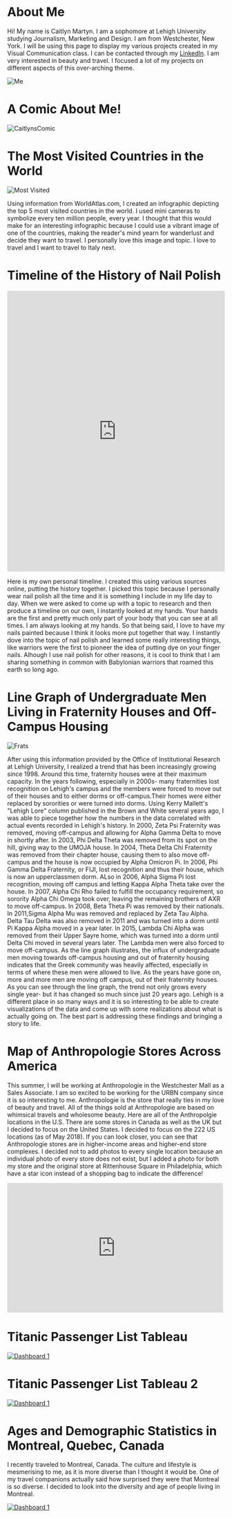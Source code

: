 # About Me
Hi! My name is Caitlyn Martyn. I am a sophomore at Lehigh University studying Journalism, Marketing and Design. I am from Westchester, New York. I will be using this page to display my various projects created in my Visual Communication class. 
I can be contacted through my [LinkedIn](https://www.linkedin.com/in/caitlynmartyn/). I am very interested in beauty and travel. I focused a lot of my projects on different aspects of this over-arching theme. 

![Me](https://github.com/cem220/cem220.github.io/blob/master/Screen%20Shot%202018-03-26%20at%204.34.46%20PM.png?raw=true)


# A Comic About Me!
![CaitlynsComic](https://github.com/cem220/cem220.github.io/blob/master/Screen%20Shot%202018-04-30%20at%2012.18.45%20PM.png?raw=true)


# The Most Visited Countries in the World
![Most Visited](https://github.com/cem220/cem220.github.io/blob/master/a%20valentine's%20celebration.png?raw=true)

Using information from WorldAtlas.com, I created an infographic depicting the top 5 most visited countries in the world. I used mini cameras to symbolize every ten million people, every year. I thought that this would make for an interesting infographic because I could use a vibrant image of one of the countries, making the reader's mind yearn for wanderlust and decide they want to travel. I personally love this image and topic. I love to travel and I want to travel to Italy next. 


# Timeline of the History of Nail Polish
<iframe src='https://cdn.knightlab.com/libs/timeline3/latest/embed/index.html?source=1mYZYOmXuXdjGBppk6pwTexQsRNKnYQtNR8uoznMXx6U&font=Default&lang=en&initial_zoom=2&height=650' width='100%' height='650' webkitallowfullscreen mozallowfullscreen allowfullscreen frameborder='0'></iframe>

Here is my own personal timeline. I created this using various sources online, putting the history together. I picked this topic because I personally wear nail polish all the time and it is something I include in my life day to day. When we were asked to come up with a topic to research and then produce a timeline on our own, I instantly looked at my hands. Your hands are the first and pretty much  only part of your body that you can see at all times. I am always looking at my hands. So that being said, I love to have my nails painted because I think it looks more put together that way. I instantly dove into the topic of nail polish and learned some really interesting things, like warriors were the first to pioneer the idea of putting dye on your finger nails. Alhough I use nail polish for other reasons, it is cool to think that I am sharing something in common with Babylonian warriors that roamed this earth so long ago. 



# Line Graph of Undergraduate Men Living in Fraternity Houses and Off-Campus Housing
![Frats](https://github.com/cem220/cem220.github.io/blob/master/Male_Undergraduate_Students_Fraternity_Living_Vs._Off-Campus_Fraternities_Off-Campus_chartbuilder.png?raw=true)


After using this information provided by the Office of Institutional Research at Lehigh University, I realized a trend that has been increasingly growing since 1998. Around this time, fraternity houses were at their maximum capacity. In the years following, especially in 2000s- many fraternities lost recognition on Lehigh's campus and the members were forced to move out of their houses and to either dorms or off-campus.Their homes were either replaced by sororities or were turned into dorms. Using Kerry Mallett's "Lehigh Lore" column published in the Brown and White several years ago, I was able to piece together how the numbers in the data correlated with actual events recorded in Lehigh's history. In 2000, Zeta Psi Fraternity was removed, moving off-campus and allowing for Alpha Gamma Delta to move in shortly after. In 2003, Phi Delta Theta was removed from its spot on the hill, giving way to the UMOJA house. In 2004, Theta Delta Chi Fraternity was removed from their chapter house, causing them to also move off-campus and the house is now occupied by Alpha Omicron Pi. In 2006, Phi Gamma Delta Fraternity, or FIJI, lost recognition and thus their house, which is now an upperclassmen dorm. ALso in 2006, Alpha Sigma Pi lost recognition, moving off campus and letting Kappa Alpha Theta take over the house. In 2007, Alpha Chi Rho failed to fulfill the occupancy requirement, so sorority Alpha Chi Omega took over, leaving the remaining brothers of AXR to move off-campus. In 2008, Beta Theta Pi was removed by their nationals. In 2011,Sigma Alpha Mu was removed and replaced by Zeta Tau Alpha.  Delta Tau Delta was also removed in 2011 and was turned into a dorm until Pi Kappa Alpha moved in a year later. In 2015, Lambda Chi Alpha was removed from their Upper Sayre home, which was turned into a dorm until Delta Chi moved in several years later. The Lambda men were also forced to move off-campus.  As the line graph illustrates, the influx of undergraduate men moving towards off-campus housing and out of fraternity housing indicates that the Greek community was heavily affected, especially in terms of where these men were allowed to live. As the years have gone on, more and more men are moving off campus, out of their fraternity houses. As you can see through the line graph, the trend not only grows every single year- but it has changed so much since just 20 years ago. Lehigh is a different place in so many ways and it is so interesting to be able to create visualizations of the data and come up with some realizations about what is actually going on. The best part is addressing these findings and bringing a story to life. 


# Map of Anthropologie Stores Across America
This summer, I will be working at Anthropologie in the Westchester Mall as a Sales Associate. I am so excited to be working for the URBN company since it is so interesting to me. Anthropologie is the store that really ties in my love of beauty and travel. All of the things sold at Anthropologie are based on whimsical travels and wholesome beauty.  Here are all of the Anthropolgie locations in the U.S. There are some stores in Canada as well as the UK but I decided to focus on the United States. I decided to focus on the 222 US locations (as of May 2018). If you can look closer, you can see that Anthropologie stores are in higher-income areas and higher-end store complexes. I decided not to add photos to every single location because an individual photo of every store does not exist, but I added a photo for both my store and the original store  at Rittenhouse Square in Philadelphia, which have a star icon instead of a shopping bag to indicate the difference!
<iframe width="500" height="300" scrolling="no" frameborder="no" src="https://fusiontables.google.com/embedviz?q=select+col5+from+1sE8xzH61iKwYXp-IGzv1ukuK5AGppvvyhGVQWk0Y&amp;viz=MAP&amp;h=false&amp;lat=37.584238809914986&amp;lng=-74.32093847656249&amp;t=1&amp;z=6&amp;l=col5&amp;y=2&amp;tmplt=2&amp;hml=TWO_COL_LAT_LNG"></iframe>

# Titanic Passenger List Tableau

<div class='tableauPlaceholder' id='viz1524449915364' style='position: relative'><noscript><a href='#'><img alt='Dashboard 1 ' src='https:&#47;&#47;public.tableau.com&#47;static&#47;images&#47;Na&#47;NameAGeandSuvivalofTitanicPassengers&#47;Dashboard1&#47;1_rss.png' style='border: none' /></a></noscript><object class='tableauViz'  style='display:none;'><param name='host_url' value='https%3A%2F%2Fpublic.tableau.com%2F' /> <param name='embed_code_version' value='3' /> <param name='site_root' value='' /><param name='name' value='NameAGeandSuvivalofTitanicPassengers&#47;Dashboard1' /><param name='tabs' value='no' /><param name='toolbar' value='yes' /><param name='static_image'value='https:&#47;&#47;public.tableau.com&#47;static&#47;images&#47;Na&#47;NameAGeandSuvivalofTitanicPassengers&#47;Dashboard1&#47;1.png' /> <param name='animate_transition' value='yes' /><param name='display_static_image' value='yes' /><param name='display_spinner' value='yes' /><param name='display_overlay' value='yes' /><param name='display_count' value='yes' /><param name='filter' value='publish=yes' /></object></div><script type='text/javascript'>   var divElement = document.getElementById('viz1524449915364'); var vizElement = divElement.getElementsByTagName('object')[0];vizElement.style.width='1000px';vizElement.style.height='827px';var scriptElement = document.createElement('script');scriptElement.src = 'https://public.tableau.com/javascripts/api/viz_v1.js';                    vizElement.parentNode.insertBefore(scriptElement,vizElement); </script>


# Titanic Passenger List Tableau 2

<div class='tableauPlaceholder' id='viz1524451046968' style='position: relative'><noscript><a href='#'><img alt='Dashboard 1 ' src='https:&#47;&#47;public.tableau.com&#47;static&#47;images&#47;su&#47;survivorsbasedonclassandamountpaid&#47;Dashboard1&#47;1_rss.png' style='border: none' /></a></noscript><object class='tableauViz'  style='display:none;'><param name='host_url' value='https%3A%2F%2Fpublic.tableau.com%2F' /> <param name='embed_code_version' value='3' /> <param name='site_root' value='' /><param name='name' value='survivorsbasedonclassandamountpaid&#47;Dashboard1' /><param name='tabs' value='no' /><param name='toolbar' value='yes' /><param name='static_image' value='https:&#47;&#47;public.tableau.com&#47;static&#47;images&#47;su&#47;survivorsbasedonclassandamountpaid&#47;Dashboard1&#47;1.png' /> <param name='animate_transition' value='yes' /><param name='display_static_image' value='yes' /><param name='display_spinner' value='yes' /><param name='display_overlay' value='yes' /><param name='display_count' value='yes' /><param name='filter' value='publish=yes' /></object></div> <script type='text/javascript'>var divElement = document.getElementById('viz1524451046968');var vizElement = divElement.getElementsByTagName('object')[0]; vizElement.style.width='1000px';vizElement.style.height='827px'; var scriptElement = document.createElement('script');scriptElement.src = 'https://public.tableau.com/javascripts/api/viz_v1.js';                    vizElement.parentNode.insertBefore(scriptElement, vizElement); </script>


# Ages and Demographic Statistics in Montreal, Quebec, Canada
I recently traveled to Montreal, Canada. The culture and lifestyle is mesmerising to me, as it is more diverse than I thought it would be. One of my travel companions actually said how surprised they were that Montreal is so diverse. I decided to look into the diversity and age of people living in Montreal. 

<div class='tableauPlaceholder' id='viz1524672994135' style='position: relative'><noscript><a href='#'><img alt='Dashboard 1 ' src='https:&#47;&#47;public.tableau.com&#47;static&#47;images&#47;Mo&#47;MontrealAgesandDemographics&#47;Dashboard1&#47;1_rss.png' style='border: none' /></a></noscript><object class='tableauViz'  style='display:none;'><paramname='host_url'value='https%3A%2F%2Fpublic.tableau.com%2F' /> <param name='embed_code_version' value='3' /><paramname='site_root' value='' /><param name='name' value='MontrealAgesandDemographics&#47;Dashboard1' /><param name='tabs' value='no' /><paramname='toolbar' value='yes' /<paramname='static_image'value='https:&#47;&#47;public.tableau.com&#47;static&#47;images&#47;Mo&#47;MontrealAgesandDemographics&#47;Dashboard1&#47;1.png' /> <param name='animate_transition' value='yes' /><param name='display_static_image' value='yes'/><param name='display_spinner' value='yes' /><param name='display_overlay' value='yes' /><paramname='display_count'value='yes' /><param name='filter' value='publish=yes' /></object></div><script type='text/javascript'>var divElement = document.getElementById('viz1524672994135');var vizElement = divElement.getElementsByTagName('object')[0];vizElement.style.width='1000px';vizElement.style.height='827px';var scriptElement =document.createElement('script');scriptElement.src ='https://public.tableau.com/javascripts/api/viz_v1.js';vizElement.parentNode.insertBefore(scriptElement, vizElement);</script>
